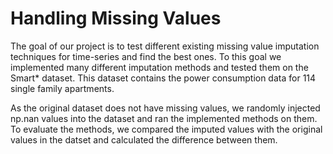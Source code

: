# Handling Missing Values


The goal of our project is to test different existing missing value imputation techniques for time-series and find the best ones. To this goal we implemented many different imputation methods and tested them on the Smart* dataset. This dataset contains the power consumption data for 114 single family apartments.


As the original dataset does not have missing values, we randomly injected np.nan values into the dataset and ran the implemented methods on them. To evaluate the methods, we compared the imputed values with the original values in the datset and calculated the difference between them.
